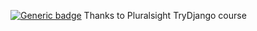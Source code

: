 [![Generic badge](https://img.shields.io/badge/Learn-Python.Django-Magenta.svg)](https://www.pluralsight.com/courses/code-school-try-django)
Thanks to Pluralsight TryDjango course

